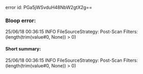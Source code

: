 error id: PGa5jWSvduH48NbW2gtX2g==
### Bloop error:

25/06/18 00:36:15 INFO FileSourceStrategy: Post-Scan Filters: (length(trim(value#0, None)) > 0)
#### Short summary: 

25/06/18 00:36:15 INFO FileSourceStrategy: Post-Scan Filters: (length(trim(value#0, None)) > 0)